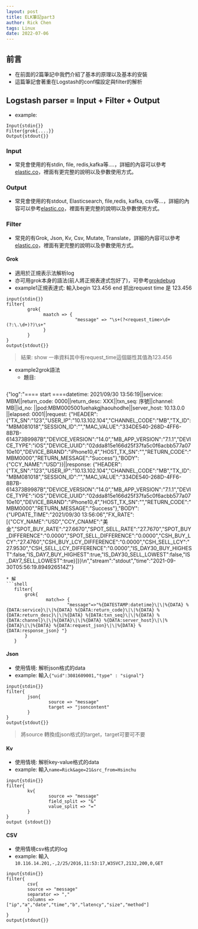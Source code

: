 ```yaml
---
layout: post
title: ELK筆記part3
author: Rick Chen
tags: Linux
date: 2022-07-06
---
```


## 前言
* 在前面的2篇筆記中我們介紹了基本的原理以及基本的安裝
* 這篇筆記會著重在Logstash的conf檔設定與filter的解析

## Logstash parser = Input + Filter + Output
* example:
```shell
Input{stdin{}}
Filter{grok{....}}
Output{stdout{}}
```

### Input 
* 常見會使用的有stdin, file, redis,kafka等....，詳細的內容可以參考[elastic.co](https://www.elastic.co/guide/en/logstash/6.2/input-plugins.html)，裡面有更完整的說明以及參數使用方式。

### Output
* 常見會使用的有stdout, Elasticsearch, file,redis, kafka, csv等...，詳細的內容可以參考[elastic.co](https://www.elastic.co/guide/en/logstash/6.2/output-plugins.html)，裡面有更完整的說明以及參數使用方式。

### Filter 
* 常見的有Grok, Json, Kv, Csv, Mutate, Translate，詳細的內容可以參考[elastic.co](https://www.elastic.co/guide/en/logstash/6.2/filter-plugins.html)，裡面有更完整的說明以及參數使用方式。

#### Grok
* 適用於正規表示法解析log
* 亦可用grok本身的語法(前人將正規表達式包好了)，可參考[grokdebug](http://grokdebug.herokuapp.com/)
* example1正規表達式: 輸入begin 123.456 end 抓出request time 是 123.456
```shell
input{stdin{}}
filter{
        grok{
              maatch => {
                          "message" => "\s+(?<request_time>\d+(?:\.\d+)?)\s+"
              }
        }
}
output{stdout{}}
```
>結果: show 一串資料其中有request_time這個屬性其值為123.456

* example2grok語法
   * 題目:
   ```
{"log":"==== start ====datetime: 2021/09/30 13:56:19||service: MBM||return_code: 0000||return_desc: XXX||txn_seq: 序號||channel: MB||id_no: ||pod:MBM0005001uehakgjhaouhodhe||server_host: 10.13.0.0 ||elapsed: 0001||request: {\"HEADER\":{\"TX_SN\":\"123\",\"USER_IP\":\"10.13.102.104\",\"CHANNEL_CODE\":\"MB\",\"TX_ID\":\"MBM081018\",\"SESSION_ID\":\"\",\"MAC_VALUE\":\"334DE540-268D-4FF6-8B7B-614373B9987B\",\"DEVICE_VERSION\":\"14.0\",\"MB_APP_VERSION\":\"7.1.1\",\"DEVICE_TYPE\":\"iOS\",\"DEVICE_UUID\":\"02dda815e166d25f37fa5c0f6acbb577a0710e10\",\"DEVICE_BRAND\":\"iPhone10,4\",\"HOST_TX_SN\":\"\",\"RETURN_CODE\":\"MBM0000\",\"RETURN_MESSAGE\":\"Success\"},\"BODY\":{\"CCY_NAME\":\"USD\"}}||response: {\"HEADER\":{\"TX_SN\":\"123\",\"USER_IP\":\"10.13.102.104\",\"CHANNEL_CODE\":\"MB\",\"TX_ID\":\"MBM081018\",\"SESSION_ID\":\"\",\"MAC_VALUE\":\"334DE540-268D-4FF6-8B7B-614373B9987B\",\"DEVICE_VERSION\":\"14.0\",\"MB_APP_VERSION\":\"7.1.1\",\"DEVICE_TYPE\":\"iOS\",\"DEVICE_UUID\":\"02dda815e166d25f37fa5c0f6acbb577a0710e10\",\"DEVICE_BRAND\":\"iPhone10,4\",\"HOST_TX_SN\":\"\",\"RETURN_CODE\":\"MBM0000\",\"RETURN_MESSAGE\":\"Success\"},\"BODY\":{\"UPDATE_TIME\":\"2021/09/30 13:56:06\",\"FX_RATE\":[{\"CCY_NAME\":\"USD\",\"CCY_CNAME\":\"美金\",\"SPOT_BUY_RATE\":\"27.6670\",\"SPOT_SELL_RATE\":\"27.7670\",\"SPOT_BUY_DIFFERENCE\":\"0.0000\",\"SPOT_SELL_DIFFERENCE\":\"0.0000\",\"CSH_BUY_LCY\":\"27.4760\",\"CSH_BUY_LCY_DIFFERENCE\":\"0.0000\",\"CSH_SELL_LCY\":\"27.9530\",\"CSH_SELL_LCY_DIFFERENCE\":\"0.0000\",\"IS_DAY30_BUY_HIGHEST\":false,\"IS_DAY7_BUY_HIGHEST\":true,\"IS_DAY30_SELL_LOWEST\":false,\"IS_DAY7_SELL_LOWEST\":true}]}}\n","stream":"stdout","time":"2021-09-30T05:56:19.894926514Z"}
 ```
* 解
```shell
    filter{
        grok{
                match=> {
                        "message"=>"%{DATESTAMP:datetime}\|\|%{DATA} %{DATA:service}\|\|%{DATA} %{DATA:return_code}\|\|%{DATA} %{DATA:return_desc}\|\|%{DATA} %{DATA:txn_seq}\|\|%{DATA} %{DATA:channel}\|\|%{DATA}\|\|%{DATA} %{DATA:server_host}\|\|%{DATA}\|\|%{DATA} %{DATA:request_json}\|\|%{DATA} %{DATA:response_json} "}
        }
    }
```
    
#### Json
* 使用情境: 解析json格式的data
* example: 輸入```{"uid":3081609001,"type" : "signal"}```
```shell
input{stdin{}}
filter{
        json{
                source => "message"
                target => "jsoncontent"
        }
}
output{stdout{}}
```
>將source 轉換成json格式的target，target可要可不要

#### Kv
* 使用情境: 解析key-value格式的data
* example: 輸入```name=Rick&age=21&src_from=Hsinchu```
```shell
input{stdin{}}
filter{
        kv{
                source => "message"
                field_split => "&"
                value_split => "="
        }
}
output {stdout{}}
```

#### CSV
* 使用情境csv格式的log
* example: 輸入 ```10.116.14.201,-,2/25/2016,11:53:17,W3SVC7,2132,200,0,GET```
```shell
input{stdin{}}
filter{
        csv{
        source => "message"
        separator => ","
        columns => ["ip","a","date","time","b","latency","size","method"]
        }
}
output{stdout{}}
```

